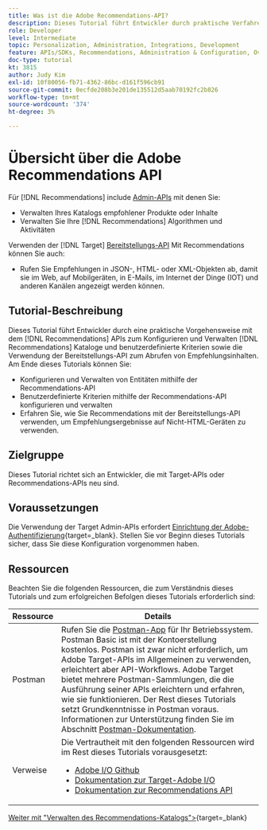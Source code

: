 ```yaml
---
title: Was ist die Adobe Recommendations-API?
description: Dieses Tutorial führt Entwickler durch praktische Verfahren zur Verwendung der Adobe Target Recommendations-APIs zum Konfigurieren und Verwalten von Recommendations-Katalogen und benutzerdefinierten Kriterien sowie zur Verwendung der Bereitstellungs-API zum Abrufen von Empfehlungsinhalten.
role: Developer
level: Intermediate
topic: Personalization, Administration, Integrations, Development
feature: APIs/SDKs, Recommendations, Administration & Configuration, Overview
doc-type: tutorial
kt: 3815
author: Judy Kim
exl-id: 10f80056-fb71-4362-86bc-d161f596cb91
source-git-commit: 0ecfde208b3e201de135512d5aab70192fc2b826
workflow-type: tm+mt
source-wordcount: '374'
ht-degree: 3%

---
```


# Übersicht über die Adobe Recommendations API

Für [!DNL Recommendations] include [Admin-APIs](https://experienceleague.adobe.com/docs/target/using/apis/api-overview.html?lang=en) mit denen Sie:

* Verwalten Ihres Katalogs empfohlener Produkte oder Inhalte
* Verwalten Sie Ihre [!DNL Recommendations] Algorithmen und Aktivitäten

Verwenden der [!DNL Target] [Bereitstellungs-API](https://experienceleague.adobe.com/docs/target/using/apis/api-overview.html?lang=en) Mit Recommendations können Sie auch:

* Rufen Sie Empfehlungen in JSON-, HTML- oder XML-Objekten ab, damit sie im Web, auf Mobilgeräten, in E-Mails, im Internet der Dinge (IOT) und anderen Kanälen angezeigt werden können.

## Tutorial-Beschreibung

Dieses Tutorial führt Entwickler durch eine praktische Vorgehensweise mit dem [!DNL Recommendations] APIs zum Konfigurieren und Verwalten [!DNL Recommendations] Kataloge und benutzerdefinierte Kriterien sowie die Verwendung der Bereitstellungs-API zum Abrufen von Empfehlungsinhalten. Am Ende dieses Tutorials können Sie:

* Konfigurieren und Verwalten von Entitäten mithilfe der Recommendations-API
* Benutzerdefinierte Kriterien mithilfe der Recommendations-API konfigurieren und verwalten
* Erfahren Sie, wie Sie Recommendations mit der Bereitstellungs-API verwenden, um Empfehlungsergebnisse auf Nicht-HTML-Geräten zu verwenden.

## Zielgruppe

Dieses Tutorial richtet sich an Entwickler, die mit Target-APIs oder Recommendations-APIs neu sind.

## Voraussetzungen

Die Verwendung der Target Admin-APIs erfordert [Einrichtung der Adobe-Authentifizierung](https://developer.adobe.com/target/before-administer/configure-authentication/){target=_blank}. Stellen Sie vor Beginn dieses Tutorials sicher, dass Sie diese Konfiguration vorgenommen haben.

## Ressourcen

Beachten Sie die folgenden Ressourcen, die zum Verständnis dieses Tutorials und zum erfolgreichen Befolgen dieses Tutorials erforderlich sind:

| Ressource | Details |
| --- | --- |
| Postman | Rufen Sie die [Postman-App](https://www.postman.com/downloads/) für Ihr Betriebssystem. Postman Basic ist mit der Kontoerstellung kostenlos. Postman ist zwar nicht erforderlich, um Adobe Target-APIs im Allgemeinen zu verwenden, erleichtert aber API-Workflows. Adobe Target bietet mehrere Postman-Sammlungen, die die Ausführung seiner APIs erleichtern und erfahren, wie sie funktionieren. Der Rest dieses Tutorials setzt Grundkenntnisse in Postman voraus. Informationen zur Unterstützung finden Sie im Abschnitt [Postman-Dokumentation](https://learning.getpostman.com/). |
| Verweise | Die Vertrautheit mit den folgenden Ressourcen wird im Rest dieses Tutorials vorausgesetzt:<UL><li>[Adobe I/O Github](https://github.com/adobeio)</li><li>[Dokumentation zur Target-Adobe I/O](https://developers.adobetarget.com/api/#introduction)</li><li>[Dokumentation zur Recommendations API](https://developers.adobetarget.com/api/recommendations/)</li></ul> |

[Weiter mit &quot;Verwalten des Recommendations-Katalogs&quot;>](https://developer.adobe.com/target/before-administer/recs-api/manage-catalog/){target=_blank}
